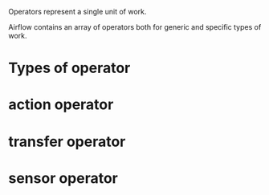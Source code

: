 Operators represent a single unit of work.

Airflow contains an array of operators both for generic and specific types of work.

# Types of operator

# action operator

# transfer operator

# sensor operator

